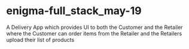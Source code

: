 # enigma-full_stack_may-19
A Delivery App which provides UI to both the Customer and the Retailer where the Customer can order items from the Retailer and the Retailers upload their list of products 
